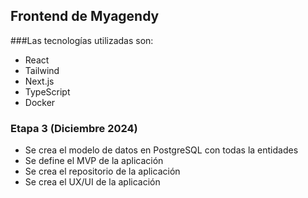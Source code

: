 ## Frontend de Myagendy

###Las tecnologías utilizadas son:

- React
- Tailwind
- Next.js
- TypeScript
- Docker 

### Etapa 3 (Diciembre 2024)

- Se crea el modelo de datos en PostgreSQL con todas la entidades
- Se define el MVP de la aplicación
- Se crea el repositorio de la aplicación
- Se crea el UX/UI de la aplicación


